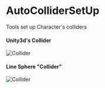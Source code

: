 # AutoColliderSetUp
Tools set up Character's colliders

#### Unity3d's Collider
![Collider](https://github.com/frideal/AutoColliderSetUp/blob/master/Files/UnityCollider.png)
#### Line Sphere "Collider"
![Collider](https://github.com/frideal/AutoColliderSetUp/blob/master/Files/LineSphereCollider.png)
